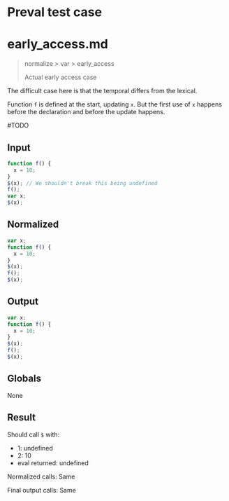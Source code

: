 # Preval test case

# early_access.md

> normalize > var > early_access
>
> Actual early access case

The difficult case here is that the temporal differs from the lexical.

Function `f` is defined at the start, updating `x`. But the first use of `x` happens before the declaration and before the update happens.

#TODO

## Input

`````js filename=intro
function f() {
  x = 10;
}
$(x); // We shouldn't break this being undefined
f();
var x; 
$(x);
`````

## Normalized

`````js filename=intro
var x;
function f() {
  x = 10;
}
$(x);
f();
$(x);
`````

## Output

`````js filename=intro
var x;
function f() {
  x = 10;
}
$(x);
f();
$(x);
`````

## Globals

None

## Result

Should call `$` with:
 - 1: undefined
 - 2: 10
 - eval returned: undefined

Normalized calls: Same

Final output calls: Same

